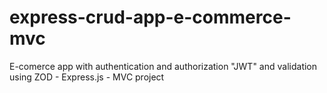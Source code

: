 # express-crud-app-e-commerce-mvc
E-comerce app with authentication and authorization "JWT" and validation using ZOD - Express.js - MVC project
